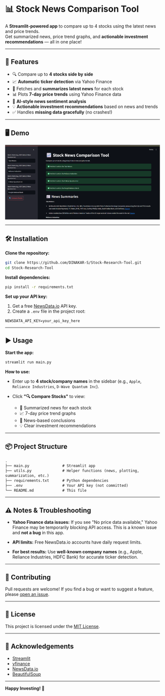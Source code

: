 # 📊 Stock News Comparison Tool

A **Streamlit-powered app** to compare up to 4 stocks using the latest news and price trends.  
Get summarized news, price trend graphs, and **actionable investment recommendations** — all in one place!

---

## 🚀 Features

- 🔍 Compare up to **4 stocks side by side**
- 📈 **Automatic ticker detection** via Yahoo Finance
- 📰 Fetches and **summarizes latest news** for each stock
- 📊 Plots **7-day price trends** using Yahoo Finance data
- 💬 **AI-style news sentiment analysis**
- 💡 **Actionable investment recommendations** based on news and trends
- ✅ Handles **missing data gracefully** (no crashes!)

---

## 🖥️ Demo

<!-- Add a screenshot below -->
![App Screenshot](1.png)

---

## 🛠️ Installation

**Clone the repository:**

```bash
git clone https://github.com/DINAKAR-S/Stock-Research-Tool.git
cd Stock-Research-Tool
````

**Install dependencies:**

```bash
pip install -r requirements.txt
```

**Set up your API key:**

1. Get a free [NewsData.io](https://newsdata.io/) API key.
2. Create a `.env` file in the project root:

```env
NEWSDATA_API_KEY=your_api_key_here
```

---

## ▶️ Usage

**Start the app:**

```bash
streamlit run main.py
```

**How to use:**

* Enter up to **4 stock/company names** in the sidebar (e.g., `Apple`, `Reliance Industries`, `D-Wave Quantum Inc`).
* Click **"🔍 Compare Stocks"** to view:

  * 📄 Summarized news for each stock
  * 📈 7-day price trend graphs
  * 🧠 News-based conclusions
  * 💡 Clear investment recommendations

---

## 📦 Project Structure

```
.
├── main.py               # Streamlit app
├── utils.py              # Helper functions (news, plotting, summarization, etc.)
├── requirements.txt      # Python dependencies
├── .env                  # Your API key (not committed)
└── README.md             # This file
```

---

## ⚠️ Notes & Troubleshooting

* **Yahoo Finance data issues:**
  If you see "No price data available," Yahoo Finance may be temporarily blocking API access. This is a known issue and **not a bug** in this app.

* **API limits:**
  Free NewsData.io accounts have daily request limits.

* **For best results:**
  Use **well-known company names** (e.g., Apple, Reliance Industries, HDFC Bank) for accurate ticker detection.

---

## 🤝 Contributing

Pull requests are welcome!
If you find a bug or want to suggest a feature, please [open an issue](https://github.com/DINAKAR-S/Stock-Research-Tool/issues).

---

## 📄 License

This project is licensed under the [MIT License](LICENSE).

---

## 🙏 Acknowledgements

* [Streamlit](https://streamlit.io/)
* [yfinance](https://pypi.org/project/yfinance/)
* [NewsData.io](https://newsdata.io/)
* [BeautifulSoup](https://www.crummy.com/software/BeautifulSoup/)

---

**Happy Investing! 🚀**
